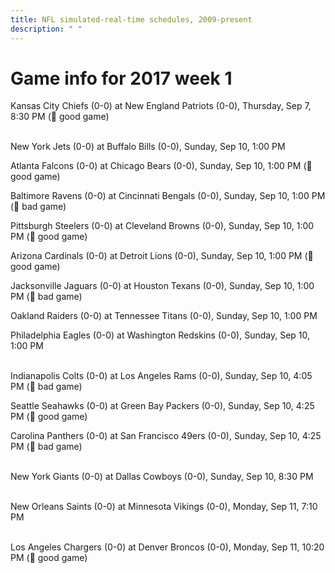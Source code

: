 ```yaml
---
title: NFL simulated-real-time schedules, 2009-present
description: " "
---
```


# Game info for 2017 week 1

Kansas City Chiefs (0-0) at New England Patriots (0-0), Thursday, Sep 7, 8:30 PM (:football: good game)

<br/>New York Jets (0-0) at Buffalo Bills (0-0), Sunday, Sep 10, 1:00 PM

Atlanta Falcons (0-0) at Chicago Bears (0-0), Sunday, Sep 10, 1:00 PM (:football: good game)

Baltimore Ravens (0-0) at Cincinnati Bengals (0-0), Sunday, Sep 10, 1:00 PM (:red_circle: bad game)

Pittsburgh Steelers (0-0) at Cleveland Browns (0-0), Sunday, Sep 10, 1:00 PM (:football: good game)

Arizona Cardinals (0-0) at Detroit Lions (0-0), Sunday, Sep 10, 1:00 PM (:football: good game)

Jacksonville Jaguars (0-0) at Houston Texans (0-0), Sunday, Sep 10, 1:00 PM (:red_circle: bad game)

Oakland Raiders (0-0) at Tennessee Titans (0-0), Sunday, Sep 10, 1:00 PM

Philadelphia Eagles (0-0) at Washington Redskins (0-0), Sunday, Sep 10, 1:00 PM

<br/>Indianapolis Colts (0-0) at Los Angeles Rams (0-0), Sunday, Sep 10, 4:05 PM (:red_circle: bad game)

Seattle Seahawks (0-0) at Green Bay Packers (0-0), Sunday, Sep 10, 4:25 PM (:football: good game)

Carolina Panthers (0-0) at San Francisco 49ers (0-0), Sunday, Sep 10, 4:25 PM (:red_circle: bad game)

<br/>New York Giants (0-0) at Dallas Cowboys (0-0), Sunday, Sep 10, 8:30 PM

<br/>New Orleans Saints (0-0) at Minnesota Vikings (0-0), Monday, Sep 11, 7:10 PM

<br/>Los Angeles Chargers (0-0) at Denver Broncos (0-0), Monday, Sep 11, 10:20 PM (:football: good game)

